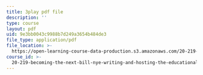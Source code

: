 ```yaml
---
title: 3play pdf file
description: ''
type: course
layout: pdf
uid: 9e3bb0043c9988b7d249a3654b484de3
file_type: application/pdf
file_location: >-
  https://open-learning-course-data-production.s3.amazonaws.com/20-219-becoming-the-next-bill-nye-writing-and-hosting-the-educational-show-january-iap-2015/9e3bb0043c9988b7d249a3654b484de3_17uL1VoaWTQ.pdf
course_id: >-
  20-219-becoming-the-next-bill-nye-writing-and-hosting-the-educational-show-january-iap-2015
---
```

